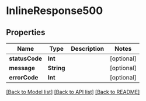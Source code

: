 # InlineResponse500

## Properties
Name | Type | Description | Notes
------------ | ------------- | ------------- | -------------
**statusCode** | **Int** |  | [optional] 
**message** | **String** |  | [optional] 
**errorCode** | **Int** |  | [optional] 

[[Back to Model list]](../README.md#documentation-for-models) [[Back to API list]](../README.md#documentation-for-api-endpoints) [[Back to README]](../README.md)


